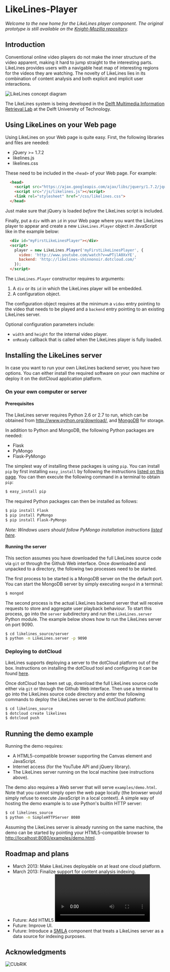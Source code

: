 LikeLines-Player
============

*Welcome to the new home for the LikeLines player component.*
*The original prototype is still available on the*
*[Knight-Mozilla repository](https://github.com/Knight-Mozilla/likelines-mojo).*

## Introduction
Conventional online video players do not make the inner structure of the 
video apparent, making it hard to jump straight to the interesting parts. 
LikeLines provides users with a navigable heat map of interesting regions 
for the videos they are watching. The novelty of LikeLines lies in its 
combination of content analysis and both explicit and implicit user 
interactions.

![LikeLines concept diagram](https://raw.github.com/ShinNoNoir/likelines-player/master/doc/diagram.png)

The LikeLines system is being developed in the 
[Delft Multimedia Information Retrieval Lab](http://dmirlab.tudelft.nl/) 
at the Delft University of Technology.

## Using LikeLines on your Web page
Using LikeLines on your Web page is quite easy.
First, the following libraries and files are needed:

 * jQuery >= 1.7.2
 * likelines.js
 * likelines.css

These need to be included in the `<head>` of your Web page.
For example:
```html
  <head>
  	<script src="https://ajax.googleapis.com/ajax/libs/jquery/1.7.2/jquery.min.js"></script>
  	<script src="/js/likelines.js"></script>
	<link rel="stylesheet" href="/css/likelines.css">
  </head>
```
Just make sure that jQuery is loaded *before* the LikeLines script is included.

Finally, put a `div` with an `id` in your Web page where you want the 
LikeLines player to appear and create a new `LikeLines.Player` object
in JavaScript like in the example below:
```html
  <div id="myFirstLikeLinesPlayer"></div>
  <script>
    player = new LikeLines.Player('myFirstLikeLinesPlayer', {
	  video: 'http://www.youtube.com/watch?v=wPTilA0XxYE',
	  backend: 'http://likelines-shinnonoir.dotcloud.com/'
    });
  </script>
```

The `LikeLines.Player` constructor requires to arguments:
 1. A `div` or its `id` in which the LikeLines player will be embedded. 
 2. A configuration object.

The configuration object requires at the minimum a `video` entry pointing
to the video that needs to be played and a `backend` entry pointing to an
existing LikeLines server.

Optional configuration parameters include:
 * `width` and `height` for the internal video player.
 * `onReady` callback that is called when the LikeLines player is fully loaded.


## Installing the LikeLines server
In case you want to run your own LikeLines backend server, you have two options.
You can either install the required software on your own machine or 
deploy it on the dotCloud application platform.

### On your own computer or server
#### Prerequisites
The LikeLines server requires Python 2.6 or 2.7 to run, which can be obtained 
from http://www.python.org/download/, and [MongoDB](http://www.mongodb.org/downloads)
for storage.

In addition to Python and MongoDB, the following Python packages are needed:
 * Flask
 * PyMongo
 * Flask-PyMongo

The simplest way of installing these packages is using `pip`. You can install
`pip` by first installing `easy_install` by following the instructions 
[listed on this page](https://pypi.python.org/pypi/setuptools).
You can then execute the following command in a terminal to obtain `pip`:
```sh
$ easy_install pip
```

The required Python packages can then be installed as follows:
```sh
$ pip install Flask
$ pip install PyMongo
$ pip install Flask-PyMongo
```
*Note: Windows users should follow PyMongo installation instructions*
*[listed here](http://api.mongodb.org/python/current/installation.html).*

#### Running the server
This section assumes you have downloaded the full LikeLines source code
via `git` or through the Github Web interface. Once downloaded and unpacked 
to a directory, the following two processes need to be started.

The first process to be started is a MongoDB server on the the default port. 
You can start the MongoDB server by simply executing `mongod` in a terminal:

```sh
$ mongod
```

The second process is the actual LikeLines backend server that will 
receive requests to store and aggregate user playback behaviour.
To start this process, go into the `server` subdirectory and run
the `LikeLines.server` Python module. The example below shows how
to run the LikeLines server on port 9090.

```sh
$ cd likelines_source/server
$ python -m LikeLines.server -p 9090
```

### Deploying to dotCloud
LikeLines supports deploying a server to the dotCloud platform 
out of the box. Instructions on installing the dotCloud tool and 
configuring it can be found [here](http://docs.dotcloud.com/firststeps/install/).

Once dotCloud has been set up, download the full LikeLines source code 
either via `git` or through the Github Web interface. Then use a terminal 
to go into the LikeLines source code directory and enter the following 
commands to deploy the LikeLines server to the dotCloud platform:

```sh
$ cd likelines_source
$ dotcloud create likelines
$ dotcloud push
```


## Running the demo example
Running the demo requires:

 * A HTML5-compatible browser supporting the Canvas element and JavaScript.
 * Internet access (for the YouTube API and jQuery library).
 * The LikeLines server running on the local machine
   (see instructions above).

The demo also requires a Web server that will serve `examples/demo.html`.
Note that you cannot simply open the web page locally (the browser would 
simply refuse to execute JavaScript in a local context).
A simple way of hosting the demo example is to use Python's builtin
HTTP server:

```sh
$ cd likelines_source
$ python -m SimpleHTTPServer 8080
```

Assuming the LikeLines server is already running on the same machine, 
the demo can be started by pointing your HTML5-compatible browser to 
[http://localhost:8080/examples/demo.html](http://localhost:8080/examples/demo.html).

## Roadmap and plans
 * March 2013: Make LikeLines deployable on at least one cloud platform.
 * March 2013: Finalize support for content analysis indexing.
 * Future: Add HTML5 <video> support.
 * Future: Improve UI.
 * Future: Introduce a [SMILA](http://www.eclipse.org/smila/) component 
   that treats a LikeLines server as a data source for indexing purposes.


## Acknowledgments

![CUbRIK](http://www.cubrikproject.eu/templates/rt_tachyon_j15/images/logo/light/logo.png)
